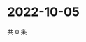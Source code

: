 # 2022-10-05

共 0 条

<!-- BEGIN WEIBO -->
<!-- 最后更新时间 Wed Oct 05 2022 03:20:41 GMT+0800 (China Standard Time) -->

<!-- END WEIBO -->
